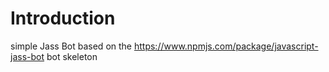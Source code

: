 # Introduction
simple Jass Bot based on the https://www.npmjs.com/package/javascript-jass-bot bot skeleton
